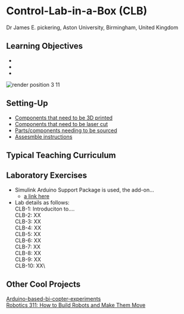 # Control-Lab-in-a-Box (CLB)
Dr James E. pickering, Aston University, Birmingham, United Kingdom

## Learning Objectives 
*
*
*

![render position 3 11](https://github.com/DrJEPickering/Control-Lab-in-a-Box/assets/154066708/56c510a4-0e8c-4f94-b301-7c2336833f34)

## Setting-Up 
* [Components that need to be 3D printed](https://github.com/DrJEPickering/Control-Lab-in-a-Box/blob/main/1.%203D_Printing)
* [Components that need to be laser cut](https://github.com/DrJEPickering/Control-Lab-in-a-Box/blob/main/1.%203D_Printing)
* [Parts/components needing to be sourced](https://github.com/DrJEPickering/Control-Lab-in-a-Box/blob/main/1.%203D_Printing)
* [Assesmble instructions](https://github.com/DrJEPickering/Control-Lab-in-a-Box/blob/main/1.%203D_Printing)

## Typical Teaching Curriculum

## Laboratory Exercises 
* Simulink Arduino Support Package is used, the add-on...
    * [a link here](https://uk.mathworks.com/hardware-support/arduino.html?#simulink)
* Lab details as follows:\
     CLB-1: Introduciton to....\
     CLB-2: XX\
     CLB-3: XX\
     CLB-4: XX\
     CLB-5: XX\
     CLB-6: XX\
     CLB-7: XX\
     CLB-8: XX\
     CLB-9: XX\
     CLB-10: XX\

## Other Cool Projects

[Arduino-based-bi-copter-experiments](https://github.com/eenikov/Arduino-based-bi-copter-experiments/tree/main)\
[Robotics 311: How to Build Robots and Make Them Move](https://github.com/michiganrobotics/rob311)


